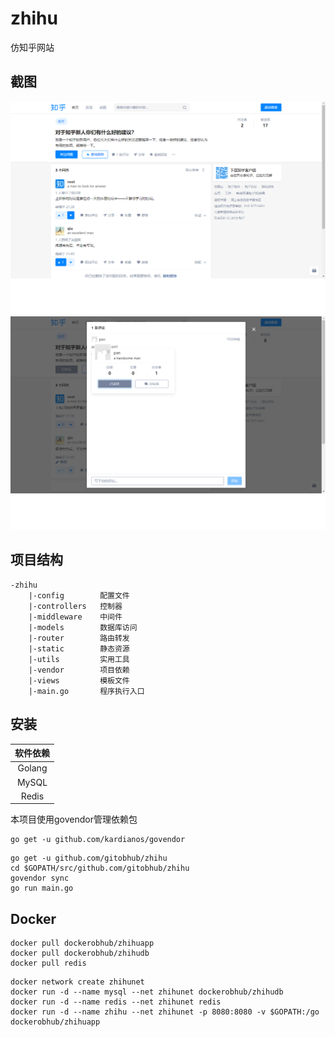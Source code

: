 # zhihu
仿知乎网站

## 截图
![file](screenshots/question.png)
![file](screenshots/comment.png)

## 项目结构
```
-zhihu
    |-config        配置文件
    |-controllers   控制器
    |-middleware    中间件
    |-models        数据库访问
    |-router        路由转发
    |-static        静态资源
    |-utils         实用工具
    |-vendor        项目依赖
    |-views         模板文件
    |-main.go       程序执行入口
```

## 安装
|软件依赖|
|:------:|
| Golang |
| MySQL |
| Redis |

本项目使用govendor管理依赖包
```
go get -u github.com/kardianos/govendor
```

```
go get -u github.com/gitobhub/zhihu
cd $GOPATH/src/github.com/gitobhub/zhihu
govendor sync
go run main.go
```

## Docker
```
docker pull dockerobhub/zhihuapp
docker pull dockerobhub/zhihudb
docker pull redis
```
```
docker network create zhihunet
docker run -d --name mysql --net zhihunet dockerobhub/zhihudb
docker run -d --name redis --net zhihunet redis
docker run -d --name zhihu --net zhihunet -p 8080:8080 -v $GOPATH:/go dockerobhub/zhihuapp
```

